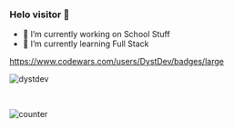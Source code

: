 ### Helo visitor 👋

- 🔭 I’m currently working on School Stuff 
- 🌱 I’m currently learning Full Stack

https://www.codewars.com/users/DystDev/badges/large

<p align="left"> <img src="https://github-profile-trophy.vercel.app/?username=dystdev&theme=onedark&margin-w=15&margin-h=15&column=7" alt="dystdev"/> </p>



<br />



<p align="left"> <img src="https://komarev.com/ghpvc/?username=dystdev&label=Profile%20views&color=0e75b6&style=flat" alt="counter" /> </p>



<!--
**DystDev/DystDev** is a ✨ _special_ ✨ repository because its `README.md` (this file) appears on your GitHub profile.

Here are some ideas to get you started:

- 🔭 I’m currently working on ...
- 🌱 I’m currently learning ...
- 👯 I’m looking to collaborate on ...
- 🤔 I’m looking for help with ...
- 💬 Ask me about ...
- 📫 How to reach me: ...
- 😄 Pronouns: ...
- ⚡ Fun fact: ...
-->

